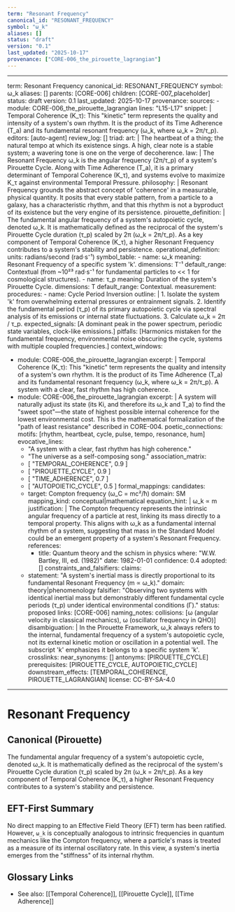 ```yaml
---
term: "Resonant Frequency"
canonical_id: "RESONANT_FREQUENCY"
symbol: "ω_k"
aliases: []
status: "draft"
version: "0.1"
last_updated: "2025-10-17"
provenance: ["CORE-006_the_pirouette_lagrangian"]
---
```


---
term: Resonant Frequency
canonical_id: RESONANT_FREQUENCY
symbol: ω_k
aliases: []
parents: [CORE-006]
children: [CORE-007_placeholder]
status: draft
version: 0.1
last_updated: 2025-10-17
provenance:
  sources:
    - module: CORE-006_the_pirouette_lagrangian
      lines: "L15-L17"
      snippet: |
        Temporal Coherence (K_τ): This "kinetic" term represents the quality and intensity of a system's own rhythm. It is the product of its Time Adherence (T_a) and its fundamental resonant frequency (ω_k, where ω_k = 2π/τ_p).
  editors: [auto-agent]
  review_log: []
triad:
  art: |
    The heartbeat of a thing; the natural tempo at which its existence sings. A high, clear note is a stable system; a wavering tone is one on the verge of decoherence.
  law: |
    The Resonant Frequency ω_k is the angular frequency (2π/τ_p) of a system's Pirouette Cycle. Along with Time Adherence (T_a), it is a primary determinant of Temporal Coherence (K_τ), and systems evolve to maximize K_τ against environmental Temporal Pressure.
  philosophy: |
    Resonant Frequency grounds the abstract concept of 'coherence' in a measurable, physical quantity. It posits that every stable pattern, from a particle to a galaxy, has a characteristic rhythm, and that this rhythm is not a byproduct of its existence but the very engine of its persistence.
pirouette_definition: |
  The fundamental angular frequency of a system's autopoietic cycle, denoted ω_k. It is mathematically defined as the reciprocal of the system's Pirouette Cycle duration (τ_p) scaled by 2π (ω_k = 2π/τ_p). As a key component of Temporal Coherence (K_τ), a higher Resonant Frequency contributes to a system's stability and persistence.
operational_definition:
  units: radians/second (rad·s⁻¹)
  symbol_table:
    - name: ω_k
      meaning: Resonant Frequency of a specific system 'k'.
      dimensions: T⁻¹
      default_range: Contextual (from ~10²³ rad·s⁻¹ for fundamental particles to << 1 for cosmological structures).
    - name: τ_p
      meaning: Duration of the system's Pirouette Cycle.
      dimensions: T
      default_range: Contextual.
  measurement:
    procedures:
      - name: Cycle Period Inversion
        outline: |
          1. Isolate the system 'k' from overwhelming external pressures or entrainment signals.
          2. Identify the fundamental period (τ_p) of its primary autopoietic cycle via spectral analysis of its emissions or internal state fluctuations.
          3. Calculate ω_k = 2π / τ_p.
        expected_signals: [A dominant peak in the power spectrum, periodic state variables, clock-like emissions.]
        pitfalls: [Harmonics mistaken for the fundamental frequency, environmental noise obscuring the cycle, systems with multiple coupled frequencies.]
context_windows:
  - module: CORE-006_the_pirouette_lagrangian
    excerpt: |
      Temporal Coherence (K_τ): This "kinetic" term represents the quality and intensity of a system's own rhythm. It is the product of its Time Adherence (T_a) and its fundamental resonant frequency (ω_k, where ω_k = 2π/τ_p). A system with a clear, fast rhythm has high coherence.
  - module: CORE-006_the_pirouette_lagrangian
    excerpt: |
      A system will naturally adjust its state (its Ki, and therefore its ω_k and T_a) to find the "sweet spot"—the state of highest possible internal coherence for the lowest environmental cost. This is the mathematical formalization of the "path of least resistance" described in CORE-004.
poetic_connections:
  motifs: [rhythm, heartbeat, cycle, pulse, tempo, resonance, hum]
  evocative_lines:
    - "A system with a clear, fast rhythm has high coherence."
    - "The universe as a self-composing song."
  association_matrix:
    - [ "TEMPORAL_COHERENCE", 0.9 ]
    - [ "PIROUETTE_CYCLE", 0.9 ]
    - [ "TIME_ADHERENCE", 0.7 ]
    - [ "AUTOPOIETIC_CYCLE", 0.5 ]
formal_mappings:
  candidates:
    - target: Compton frequency (ω_C = mc²/ħ)
      domain: SM
      mapping_kind: conceptual|mathematical
      equation_hint: |
        ω_k ∝ m
      justification: |
        The Compton frequency represents the intrinsic angular frequency of a particle at rest, linking its mass directly to a temporal property. This aligns with ω_k as a fundamental internal rhythm of a system, suggesting that mass in the Standard Model could be an emergent property of a system's Resonant Frequency.
      references:
        - title: Quantum theory and the schism in physics
          where: "W.W. Bartley, III, ed. (1982)"
          date: 1982-01-01
      confidence: 0.4
  adopted:
    []
constraints_and_falsifiers:
  claims:
    - statement: "A system's inertial mass is directly proportional to its fundamental Resonant Frequency (m ∝ ω_k)."
      domain: theory|phenomenology
      falsifier: "Observing two systems with identical inertial mass but demonstrably different fundamental cycle periods (τ_p) under identical environmental conditions (Γ)."
      status: proposed
      links: [CORE-006]
naming_notes:
  collisions: [ω (angular velocity in classical mechanics), ω (oscillator frequency in QHO)]
  disambiguation: |
    In the Pirouette Framework, ω_k always refers to the internal, fundamental frequency of a system's autopoietic cycle, not its external kinetic motion or oscillation in a potential well. The subscript 'k' emphasizes it belongs to a specific system 'k'.
crosslinks:
  near_synonyms: []
  antonyms: [PIROUETTE_CYCLE]
  prerequisites: [PIROUETTE_CYCLE, AUTOPOIETIC_CYCLE]
  downstream_effects: [TEMPORAL_COHERENCE, PIROUETTE_LAGRANGIAN]
license: CC-BY-SA-4.0
---

# Resonant Frequency

## Canonical (Pirouette)
The fundamental angular frequency of a system's autopoietic cycle, denoted ω_k. It is mathematically defined as the reciprocal of the system's Pirouette Cycle duration (τ_p) scaled by 2π (ω_k = 2π/τ_p). As a key component of Temporal Coherence (K_τ), a higher Resonant Frequency contributes to a system's stability and persistence.

## EFT-First Summary
No direct mapping to an Effective Field Theory (EFT) term has been ratified. However, `ω_k` is conceptually analogous to intrinsic frequencies in quantum mechanics like the Compton frequency, where a particle's mass is treated as a measure of its internal oscillatory rate. In this view, a system's inertia emerges from the "stiffness" of its internal rhythm.

## Glossary Links
- See also: [[Temporal Coherence]], [[Pirouette Cycle]], [[Time Adherence]]